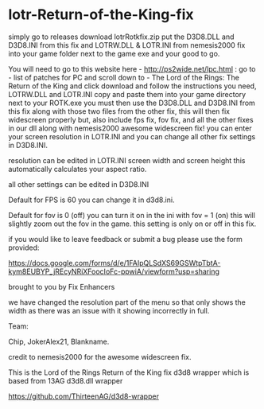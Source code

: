 # lotr-Return-of-the-King-fix

simply go to releases download lotrRotkfix.zip put the D3D8.DLL and D3D8.INI from this fix and LOTRW.DLL & LOTR.INI from nemesis2000 fix into your game folder next to the game exe and your good to go. 

You will need to go to this website here - http://ps2wide.net/lpc.html : go to - list of patches for PC and scroll down to - The Lord of the Rings: The Return of the King and click download and follow the instructions you need,
LOTRW.DLL and LOTR.INI copy and paste them into your game directory next to your ROTK.exe you must then use the D3D8.DLL and D3D8.INI from this fix along with those two files from the other fix, this will then fix widescreen properly but, 
also include fps fix, fov fix, and all the other fixes in our dll along with nemesis2000 awesome widescreen fix! you can enter your screen resolution in LOTR.INI and you can change all other fix settings in D3D8.INI.  

resolution can be edited in LOTR.INI screen width and screen height this automatically calculates your aspect ratio.

all other settings can be edited in D3D8.INI

Default for FPS is 60 you can change it in d3d8.ini.

Default for fov is 0 (off) you can turn it on in the ini with fov = 1 (on) this will slightly zoom out the fov in the game. this setting is only on or off in this fix. 

if you would like to leave feedback or submit a bug please use the form provided:

https://docs.google.com/forms/d/e/1FAIpQLSdXS69GSWtpTbtA-kym8EUBYP_jREcyNRiXFoocIoFc-ppwiA/viewform?usp=sharing

brought to you by Fix Enhancers 

we have changed the resolution part of the menu so that only shows the width as there was an issue with it showing incorrectly in full.

Team: 

Chip, JokerAlex21, Blankname.

credit to nemesis2000 for the awesome widescreen fix.

This is the Lord of the Rings Return of the King fix d3d8 wrapper which is based from 13AG d3d8.dll wrapper

https://github.com/ThirteenAG/d3d8-wrapper
